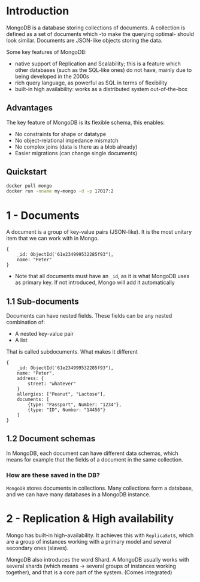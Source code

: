 # Introduction

MongoDB is a database storing collections of documents. A collection is defined as
a set of documents which -to make the querying optimal- should look similar. Documents
are JSON-like objects storing the data.

Some key features of MongoDB:
 - native support of Replication and Scalability; this is a feature which other
databases (such as the SQL-like ones) do not have, mainly due to being developed in the
2000s
 - rich query language, as powerful as SQL in terms of flexibility
 - built-in high availability: works as a distributed system out-of-the-box

## Advantages

The key feature of MongoDB is its flexible schema, this enables:
- No constraints for shape or datatype
- No object-relational impedance mismatch
- No complex joins (data is there as a blob already)
- Easier migrations (can change single documents)

## Quickstart

```sh
docker pull mongo
docker run -nname my-mongo -d -p 17017:2
```




# 1 - Documents

A document is a group of key-value pairs (JSON-like). It is the most unitary item that we can work with in Mongo.

```
{
    _id: ObjectId('61e234999532285f93"),
    name: "Peter"
}
```
- Note that all documents must have an `_id`, as it is what MongoDB uses as primary key. If not introduced, Mongo will add it automatically


## 1.1 Sub-documents

Documents can have nested fields. These fields can be any nested combination of:
- A nested key-value pair
- A list

That is called subdocuments. What makes it different
```mongodb
{
    _id: ObjectId('61e234999532285f93"),
    name: "Peter",
    address: {
        street: "whatever"
    }
    allergies: ["Peanut", "Lactose"],
    documents: [
        {type: "Passport", Number: "1234"},
        {type: "ID", Number: "14456"}
    ]
}
```

## 1.2 Document schemas

In MongoDB, each document can have different data schemas, which means for example that the fields of
a document in the same collection.

### How are these saved in the DB?

`MongoDB` stores documents in collections. Many collections form a database, and we can have many databases in a MongoDB instance.


# 2 - Replication & High availability

Mongo has built-in high-availability. It achieves this with `ReplicaSet`s, which are a group of instances working with a primary model and several secondary ones (slaves).

MongoDB also introduces the word Shard. A MongoDB usually works with several shards (which means -> several groups of instances working together), and that is a core part of the system. (Comes integrated)





